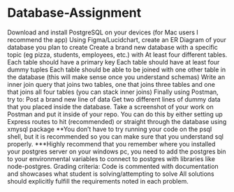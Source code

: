 # Database-Assignment

Download and install PostgreSQL on your devices (for Mac users I recommend the app)
Using Figma/Lucidchart, create an ER Diagram of your database you plan to create
Create a brand new database with a specific topic (eg pizza, students, employees, etc.) with 
At least four different tables.
Each table should have a primary key
Each table should have at least four dummy tuples
Each table should be able to be joined with one other table in the database (this will make sense once you understand schemas)
Write an inner join query that joins two tables, one that joins three tables and one that joins all four tables (you can stack inner joins)
Finally using Postman, try to: 
Post a brand new line of data 
Get two different lines of dummy data that you placed inside the database. Take a screenshot of your work on Postman and put it inside of your repo.
You can do this by either setting up Express routes to hit (recommended) or straight through the database using xmysql package
**You don’t have to try running your code on the psql shell, but it is recommended so you can make sure that you understand sql properly. 
***Highly recommend that you remember where you installed your postgres server on your windows pc, you need to add the postgres bin to your environmental variables to connect to postgres with libraries like node-postgres.
Grading criteria:
Code is commented with documentation and showcases what student is solving/attempting to solve
All solutions should explicitly fulfill the requirements noted in each problem.
